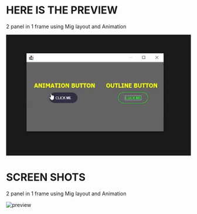 
<h1>HERE IS THE PREVIEW</h1>
<p>2 panel in 1 frame using Mig layout and Animation</p>
<img src="https://github.com/MotiFdev/AnimationButton_-_OutlineButton/blob/main/ezgif.com-video-to-gif.gif" alt="preview" width="600">
<h1>SCREEN SHOTS</h1>
<p>2 panel in 1 frame using Mig layout and Animation</p>
<img src="https://github.com/MotiFdev/Java-Design/blob/main/PICTURE.PNG" alt="preview" width="500">
